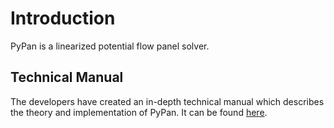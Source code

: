 # Introduction
PyPan is a linearized potential flow panel solver.

## Technical Manual
The developers have created an in-depth technical manual which describes the theory and implementation of PyPan. It can be found [here](https://drive.google.com/file/d/1UDHMxPDLgt4fsL51FpNM2gXw7iGktJlw/view?usp=sharing).